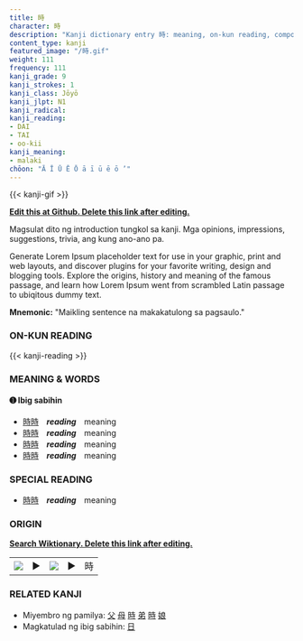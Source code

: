 ```yaml
---
title: 時
character: 時
description: "Kanji dictionary entry 時: meaning, on-kun reading, compounds, origin, related kanji"
content_type: kanji
featured_image: "/時.gif"
weight: 111
frequency: 111
kanji_grade: 9
kanji_strokes: 1
kanji_class: Jōyō
kanji_jlpt: N1
kanji_radical: 
kanji_reading: 
- DAI
- TAI
- oo-kii
kanji_meaning:
- malaki
chōon: "Ā Ī Ū Ē Ō ā ī ū ē ō ’"
---
```

[//]: # (Don't edit the line below. Kanji animated GIF code is automatically generated.)
{{< kanji-gif >}}

[//]: # (Edit below this line.)

**[Edit this at Github. Delete this link after editing.](https://github.com/tim0g/tim/tree/main/content/kanji/時/index.md)**

Magsulat dito ng introduction tungkol sa kanji. Mga opinions, impressions, suggestions, trivia, ang kung ano-ano pa.

Generate Lorem Ipsum placeholder text for use in your graphic, print and web layouts, and discover plugins for your favorite writing, design and blogging tools. Explore the origins, history and meaning of the famous passage, and learn how Lorem Ipsum went from scrambled Latin passage to ubiqitous dummy text.
 
**Mnemonic:** "Maikling sentence na makakatulong sa pagsaulo."

### ON-KUN READING

[//]: # (Don't edit the line below. ON-KUN READING code is automatically generated.)
{{< kanji-reading >}}

### MEANING & WORDS

#### ➊ **Ibig sabihin**
  - [時](../時)[時](../時)　***reading***　meaning
  - [時](../時)[時](../時)　***reading***　meaning
  - [時](../時)[時](../時)　***reading***　meaning
  - [時](../時)[時](../時)　***reading***　meaning

### SPECIAL READING
  - [時](../時)[時](../時)　***reading***　meaning

### ORIGIN

**[Search Wiktionary. Delete this link after editing.](https://wiktionary.org/wiki/時)**
<table class="kanji-table"><tr><td>
<img src="60px-時-bronze.svg.png">
</td><td>▶</td><td>
<img src="60px-時-oracle.svg.png">
</td><td>▶</td>
<td class="kanji-origin">時</td>
</tr></table>

### RELATED KANJI
- Miyembro ng pamilya: [父](../父) [母](../母) [時](../時) [弟](../弟) [時](../時) [娘](../娘)
- Magkatulad ng ibig sabihin: [日](../日)
